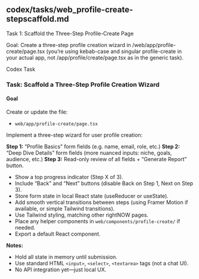 ## codex/tasks/web_profile-create-stepscaffold.md

Task 1: Scaffold the Three-Step Profile-Create Page

Goal:
Create a three-step profile creation wizard in /web/app/profile-create/page.tsx (you’re using kebab-case and singular profile-create in your actual app, not /app/profile/create/page.tsx as in the generic task).

Codex Task
### Task: Scaffold a Three-Step Profile Creation Wizard

#### Goal
Create or update the file:
- `web/app/profile-create/page.tsx`

Implement a three-step wizard for user profile creation:

**Step 1:** “Profile Basics” form fields (e.g. name, email, role, etc.)
**Step 2:** “Deep Dive Details” form fields (more nuanced inputs: niche, goals, audience, etc.)
**Step 3:** Read-only review of all fields + “Generate Report” button.

- Show a top progress indicator (Step X of 3).
- Include “Back” and “Next” buttons (disable Back on Step 1, Next on Step 3).
- Store form state in local React state (useReducer or useState).
- Add smooth vertical transitions between steps (using Framer Motion if available, or simple Tailwind transitions).
- Use Tailwind styling, matching other rightNOW pages.
- Place any helper components in `web/components/profile-create/` if needed.
- Export a default React component.

**Notes:**
- Hold all state in memory until submission.
- Use standard HTML `<input>`, `<select>`, `<textarea>` tags (not a chat UI).
- No API integration yet—just local UX.